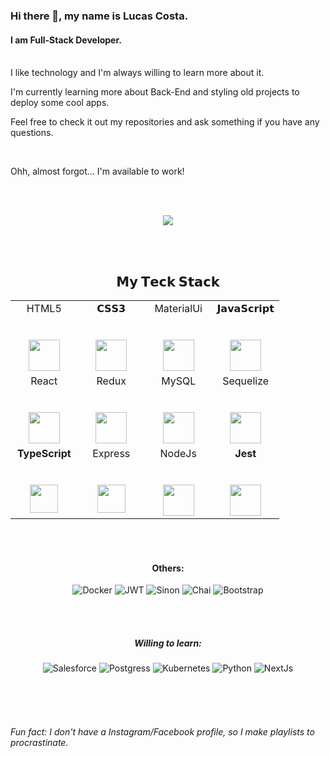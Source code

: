 ### Hi there 👋, my name is Lucas Costa.
#### I am Full-Stack Developer.
<br>
I like technology and I'm always willing to learn more about it.

I'm currently learning more about Back-End and styling old projects to deploy some cool apps.

Feel free to check it out my repositories and ask something if you have any questions.

<br>

Ohh, almost forgot... I'm available to work!

<br><br>

<div align="center">
  <a href="https://github.com/anuraghazra/github-readme-stats">
    <img src="https://github-readme-stats.vercel.app/api?username=1lucascq&show_icons=true&theme=dark" />
  </a>
</div>

<br><br>

<h2 align="center"> 𝗠𝘆 𝗧𝗲𝗰𝗸 𝗦𝘁𝗮𝗰𝗸 </h2>

<table align="center">
  <tbody>
    <tr valign="top">
      <td width="25%" align="center">
        <span>HTML5</span><br><br><br>
        <img height="50px" src="https://cdn.svgporn.com/logos/html-5.svg">
      </td>
      <td width="25%" align="center">
        <span>𝗖𝗦𝗦𝟯</span><br><br><br>
        <img height="50px" src="https://cdn.svgporn.com/logos/css-3.svg">
      </td>
      <td width="25%" align="center">
         <span>MaterialUi</span><br><br><br>
        <img height="50px" src="https://cdn.svgporn.com/logos/material-ui.svg">
      </td>
      <td width="25%" align="center">
        <span>𝗝𝗮𝘃𝗮𝗦𝗰𝗿𝗶𝗽𝘁</span><br><br><br>
        <img height="50px" src="https://cdn.svgporn.com/logos/javascript.svg">
      </td>
    </tr>
    <tr valign="top">
      <td width="25%" align="center">
        <span>React</span><br><br><br>
        <img height="50px" src="https://cdn.svgporn.com/logos/react.svg">
      </td>
      <td width="25%" align="center">
         <span>Redux</span><br><br><br>
        <img height="50px" src="https://cdn.svgporn.com/logos/redux.svg">
      </td>
      <td width="25%" align="center">
         <span>MySQL</span><br><br><br>
        <img height="50px" src="https://cdn.svgporn.com/logos/mysql.svg">
      </td>
      <td width="25%" align="center">
         <span>Sequelize</span><br><br><br>
        <img height="50px" src="https://cdn.svgporn.com/logos/sequelize.svg">
      </td>
    </tr>
    <tr valign="top">
      <td width="25%" align="center">
        <span><b>TypeScript</b></span><br><br><br>
        <img height="45px" src="https://cdn.svgporn.com/logos/typescript.svg">
      </td>
      <td width="25%" align="center">
        <span>Express</span><br><br><br>
        <img height="45px" src="https://cdn.svgporn.com/logos/express.svg">
      </td>
      <td width="25%" align="center">
        <span>NodeJs</span><br><br><br>
        <img height="50px" src="https://cdn.svgporn.com/logos/nodejs.svg">
      </td>
      <td width="25%" align="center">
        <span><b>Jest</b></span><br><br><br>
        <img height="50px" src="https://cdn.svgporn.com/logos/jest.svg">
      </td>
    </tr>
  </tbody>
</table>
</p>

<br><br>

<div align="center">
<h4>Others:</h4>

![Docker](https://img.shields.io/badge/Docker-2CA5E0?style=for-the-badge&logo=docker&logoColor=white)
![JWT](https://img.shields.io/badge/JWT-000000?style=for-the-badge&logo=JSON%20web%20tokens&logoColor=white)
![Sinon](https://img.shields.io/badge/Mocha-8D6748?style=for-the-badge&logo=Mocha&logoColor=white)
![Chai](https://img.shields.io/badge/chai-A30701?style=for-the-badge&logo=chai&logoColor=white)
![Bootstrap](https://img.shields.io/badge/Bootstrap-563D7C?style=for-the-badge&logo=bootstrap&logoColor=white)

<br><br>
  
 <h5>Willing to learn:</h5>
  
![Salesforce](https://img.shields.io/badge/Salesforce-00A1E0?style=for-the-badge&logo=Salesforce&logoColor=white)
![Postgress](https://img.shields.io/badge/PostgreSQL-316192?style=for-the-badge&logo=postgresql&logoColor=white)
![Kubernetes](https://img.shields.io/badge/kubernetes-326ce5.svg?&style=for-the-badge&logo=kubernetes&logoColor=white)
![Python](https://img.shields.io/badge/Python-FFD43B?style=for-the-badge&logo=python&logoColor=blue)
![NextJs](https://img.shields.io/badge/next.js-000000?style=for-the-badge&logo=nextdotjs&logoColor=white)
</div>

<br><br><br>

###### Fun fact: I don't have a Instagram/Facebook profile, so I make playlists to procrastinate.
<!--

###### Fun fact: I don't have a Instagram/Facebook profile, so I do playlists as procrastination. I'm not proud of it but I only regret when the playlist sucks.
Fun fact: I do playlists as procrastination and I'm pretty sure that I probably have one that suits you.
-->
